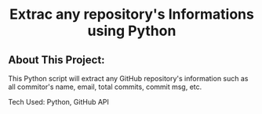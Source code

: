 <h1 align="center">Extrac any repository's Informations using Python</h1>



## About This Project: 

This Python script will extract any GitHub repository's information such as all commitor's name, email, total commits, commit msg, etc.


Tech Used: 
Python, 
GitHub API

